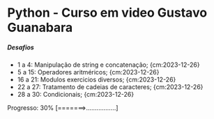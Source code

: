 # Python - Curso em video Gustavo Guanabara

##### Desafios 
- 1 a 4: Manipulação de string e concatenação; {cm:2023-12-26}
- 5 a 15: Operadores aritméricos; {cm:2023-12-26}
- 16 a 21: Modulos exercicios diversos; {cm:2023-12-26}
- 22 a 27: Tratamento de cadeias de caracteres; {cm:2023-12-26}
- 28 a 30: Condicionais; {cm:2023-12-26}

Progresso: 30% [=======>.................]
